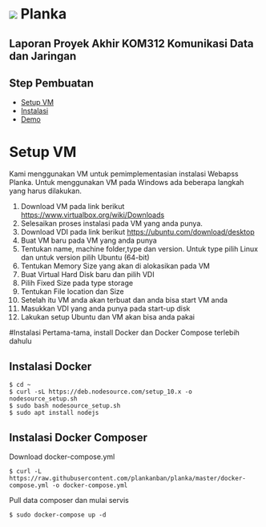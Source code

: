# ![](webapp/public/favicon-32x32.png) Planka

## Laporan Proyek Akhir KOM312 Komunikasi Data dan Jaringan

## Step Pembuatan
- [Setup VM](#Setup-VM)
- [Instalasi](#Instalasi)
- [Demo](#Demo)

# Setup VM
Kami menggunakan VM untuk pemimplementasian instalasi Webapss Planka. Untuk menggunakan VM pada Windows ada beberapa langkah yang harus dilakukan. 
1. Download VM pada link berikut https://www.virtualbox.org/wiki/Downloads
2. Selesaikan proses instalasi pada VM yang anda punya. 
3. Download VDI pada link berikut https://ubuntu.com/download/desktop
4. Buat VM baru pada VM yang anda punya 
5. Tentukan name, machine folder,type dan version. Untuk type pilih Linux dan untuk version pilih Ubuntu (64-bit)
6. Tentukan Memory Size yang akan di alokasikan pada VM 
7. Buat Virtual Hard Disk baru dan pilih VDI 
8. Pilih Fixed Size pada type storage
9. Tentukan File location dan Size 
10. Setelah itu VM anda akan terbuat dan anda bisa start VM anda
11. Masukkan VDI yang anda punya pada start-up disk
12. Lakukan setup Ubuntu dan VM akan bisa anda pakai

#Instalasi
Pertama-tama, install Docker dan Docker Compose terlebih dahulu
## Instalasi Docker
```
$ cd ~
$ curl -sL https://deb.nodesource.com/setup_10.x -o nodesource_setup.sh
$ sudo bash nodesource_setup.sh
$ sudo apt install nodejs
```
## Instalasi Docker Composer

Download docker-compose.yml
```
$ curl -L https://raw.githubusercontent.com/plankanban/planka/master/docker-compose.yml -o docker-compose.yml
```
Pull data composer dan mulai servis
```
$ sudo docker-compose up -d
```
